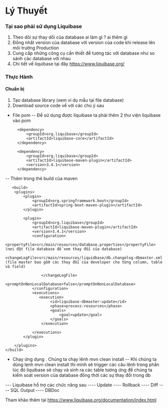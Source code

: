 # Lý Thuyết
### Tại sao phải sử dụng Liquibase
1. Theo dõi sự thay dổi của database ai làm gì ? ai thêm gì
2. Đồng nhất version của database với version của code khi release lên môi trường Production
3. Cung cấp những công cụ cần thiết để tương tác với database như so sánh các database với nhau
4. Chi tiết về liquibase tại đây https://www.liquibase.org/

### Thực Hành
#### Chuẩn bị
1. Tạo database library (xem ví dụ mẫu tại file database)
2. Download source code về với các chú ý sau
- File pom
-- Để sử dụng được liquibase ta phải thêm 2 thư viện liquibase vào pom
        
        <dependency>
            <groupId>org.liquibase</groupId>
            <artifactId>liquibase-core</artifactId>
        </dependency>

        <dependency>
            <groupId>org.liquibase</groupId>
            <artifactId>liquibase-maven-plugin</artifactId>
            <version>3.4.1</version>
        </dependency>
        
-- Thêm trong thẻ build của maven

       <build>
        <plugins>
            <plugin>
                <groupId>org.springframework.boot</groupId>
                <artifactId>spring-boot-maven-plugin</artifactId>
            </plugin>

            <plugin>
                <groupId>org.liquibase</groupId>
                <artifactId>liquibase-maven-plugin</artifactId>
                <version>3.4.1</version>
                <configuration>
                    <propertyFile>src/main/resources/database.properties</propertyFile> (nơi đặt file database để xem thay đổi của database)
                    <changeLogFile>src/main/resources/liquidbase/db.changelog-dbmaster.xml (file master bao gồm các thay đổi của developer cho từng column, table và field)
                    
                    </changeLogFile>
                    <promptOnNonLocalDatabase>false</promptOnNonLocalDatabase>
                </configuration>
                <executions>
                   <execution>
                        <id>liquibase-dbmaster-update</id>
                        <phase>process-resources</phase>
                        <goals>
                            <goal>update</goal>
                        </goals>
                    </execution>

                </executions>
            </plugin>

        </plugins>
    </build>
 
 - Chạy ứng dụng . Chúng ta chạy lênh mvn clean install
 -- Khi chúng ta dùng lẹnh mvn clean install thì mình sẽ trigger các câu lệnh trong phần <build> lúc đó liquibase sẽ chạy và sinh ra các table tương ứng để chúng ta kiểm soát version của database đồng thời các sự thay đổi trong db
        
--- Liquibase hỗ trợ các chức năng sau
---- Update
---- Rollback
---- Diff
---- SQL Output
---- DBDoc

Tham khảo thêm tại
https://www.liquibase.org/documentation/index.html
  
